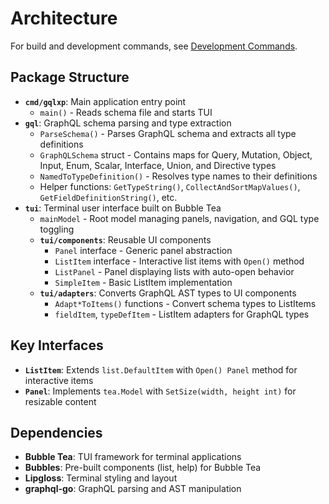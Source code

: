 # Architecture

For build and development commands, see [Development Commands](development.md).

## Package Structure
- **`cmd/gqlxp`**: Main application entry point
  - `main()` - Reads schema file and starts TUI
- **`gql`**: GraphQL schema parsing and type extraction
  - `ParseSchema()` - Parses GraphQL schema and extracts all type definitions
  - `GraphQLSchema` struct - Contains maps for Query, Mutation, Object, Input, Enum, Scalar, Interface, Union, and Directive types
  - `NamedToTypeDefinition()` - Resolves type names to their definitions
  - Helper functions: `GetTypeString()`, `CollectAndSortMapValues()`, `GetFieldDefinitionString()`, etc.
- **`tui`**: Terminal user interface built on Bubble Tea
  - `mainModel` - Root model managing panels, navigation, and GQL type toggling
  - **`tui/components`**: Reusable UI components
    - `Panel` interface - Generic panel abstraction
    - `ListItem` interface - Interactive list items with `Open()` method
    - `ListPanel` - Panel displaying lists with auto-open behavior
    - `SimpleItem` - Basic ListItem implementation
  - **`tui/adapters`**: Converts GraphQL AST types to UI components
    - `Adapt*ToItems()` functions - Convert schema types to ListItems
    - `fieldItem`, `typeDefItem` - ListItem adapters for GraphQL types

## Key Interfaces
- **`ListItem`**: Extends `list.DefaultItem` with `Open() Panel` method for interactive items
- **`Panel`**: Implements `tea.Model` with `SetSize(width, height int)` for resizable content

## Dependencies
- **Bubble Tea**: TUI framework for terminal applications
- **Bubbles**: Pre-built components (list, help) for Bubble Tea
- **Lipgloss**: Terminal styling and layout
- **graphql-go**: GraphQL parsing and AST manipulation
